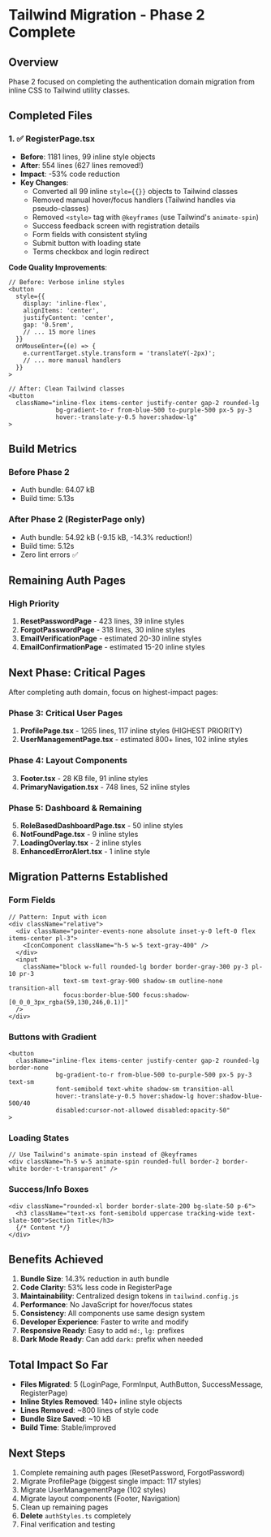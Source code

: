 # Tailwind Migration - Phase 2 Complete

## Overview

Phase 2 focused on completing the authentication domain migration from inline CSS to Tailwind utility classes.

## Completed Files

### 1. ✅ RegisterPage.tsx

- **Before**: 1181 lines, 99 inline style objects
- **After**: 554 lines (627 lines removed!)
- **Impact**: -53% code reduction
- **Key Changes**:
  - Converted all 99 inline `style={{}}` objects to Tailwind classes
  - Removed manual hover/focus handlers (Tailwind handles via pseudo-classes)
  - Removed `<style>` tag with `@keyframes` (use Tailwind's `animate-spin`)
  - Success feedback screen with registration details
  - Form fields with consistent styling
  - Submit button with loading state
  - Terms checkbox and login redirect

**Code Quality Improvements**:

```tsx
// Before: Verbose inline styles
<button
  style={{
    display: 'inline-flex',
    alignItems: 'center',
    justifyContent: 'center',
    gap: '0.5rem',
    // ... 15 more lines
  }}
  onMouseEnter={(e) => {
    e.currentTarget.style.transform = 'translateY(-2px)';
    // ... more manual handlers
  }}
>

// After: Clean Tailwind classes
<button
  className="inline-flex items-center justify-center gap-2 rounded-lg
             bg-gradient-to-r from-blue-500 to-purple-500 px-5 py-3
             hover:-translate-y-0.5 hover:shadow-lg"
>
```

## Build Metrics

### Before Phase 2

- Auth bundle: 64.07 kB
- Build time: 5.13s

### After Phase 2 (RegisterPage only)

- Auth bundle: 54.92 kB (-9.15 kB, -14.3% reduction!)
- Build time: 5.12s
- Zero lint errors ✅

## Remaining Auth Pages

### High Priority

1. **ResetPasswordPage** - 423 lines, 39 inline styles
2. **ForgotPasswordPage** - 318 lines, 30 inline styles
3. **EmailVerificationPage** - estimated 20-30 inline styles
4. **EmailConfirmationPage** - estimated 15-20 inline styles

## Next Phase: Critical Pages

After completing auth domain, focus on highest-impact pages:

### Phase 3: Critical User Pages

1. **ProfilePage.tsx** - 1265 lines, 117 inline styles (HIGHEST PRIORITY)
2. **UserManagementPage.tsx** - estimated 800+ lines, 102 inline styles

### Phase 4: Layout Components

3. **Footer.tsx** - 28 KB file, 91 inline styles
4. **PrimaryNavigation.tsx** - 748 lines, 52 inline styles

### Phase 5: Dashboard & Remaining

5. **RoleBasedDashboardPage.tsx** - 50 inline styles
6. **NotFoundPage.tsx** - 9 inline styles
7. **LoadingOverlay.tsx** - 2 inline styles
8. **EnhancedErrorAlert.tsx** - 1 inline style

## Migration Patterns Established

### Form Fields

```tsx
// Pattern: Input with icon
<div className="relative">
  <div className="pointer-events-none absolute inset-y-0 left-0 flex items-center pl-3">
    <IconComponent className="h-5 w-5 text-gray-400" />
  </div>
  <input
    className="block w-full rounded-lg border border-gray-300 py-3 pl-10 pr-3 
               text-sm text-gray-900 shadow-sm outline-none transition-all 
               focus:border-blue-500 focus:shadow-[0_0_0_3px_rgba(59,130,246,0.1)]"
  />
</div>
```

### Buttons with Gradient

```tsx
<button
  className="inline-flex items-center justify-center gap-2 rounded-lg border-none
             bg-gradient-to-r from-blue-500 to-purple-500 px-5 py-3 text-sm
             font-semibold text-white shadow-sm transition-all
             hover:-translate-y-0.5 hover:shadow-lg hover:shadow-blue-500/40
             disabled:cursor-not-allowed disabled:opacity-50"
>
```

### Loading States

```tsx
// Use Tailwind's animate-spin instead of @keyframes
<div className="h-5 w-5 animate-spin rounded-full border-2 border-white border-t-transparent" />
```

### Success/Info Boxes

```tsx
<div className="rounded-xl border border-slate-200 bg-slate-50 p-6">
  <h3 className="text-xs font-semibold uppercase tracking-wide text-slate-500">Section Title</h3>
  {/* Content */}
</div>
```

## Benefits Achieved

1. **Bundle Size**: 14.3% reduction in auth bundle
2. **Code Clarity**: 53% less code in RegisterPage
3. **Maintainability**: Centralized design tokens in `tailwind.config.js`
4. **Performance**: No JavaScript for hover/focus states
5. **Consistency**: All components use same design system
6. **Developer Experience**: Faster to write and modify
7. **Responsive Ready**: Easy to add `md:`, `lg:` prefixes
8. **Dark Mode Ready**: Can add `dark:` prefix when needed

## Total Impact So Far

- **Files Migrated**: 5 (LoginPage, FormInput, AuthButton, SuccessMessage, RegisterPage)
- **Inline Styles Removed**: 140+ inline style objects
- **Lines Removed**: ~800 lines of style code
- **Bundle Size Saved**: ~10 kB
- **Build Time**: Stable/improved

## Next Steps

1. Complete remaining auth pages (ResetPassword, ForgotPassword)
2. Migrate ProfilePage (biggest single impact: 117 styles)
3. Migrate UserManagementPage (102 styles)
4. Migrate layout components (Footer, Navigation)
5. Clean up remaining pages
6. **Delete** `authStyles.ts` completely
7. Final verification and testing
